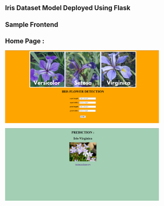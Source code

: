 ## Iris Dataset Model Deployed Using Flask

## Sample Frontend

## Home Page :
![Image](./Static/SF1.png)

![Image](./Static/SF2.png)
